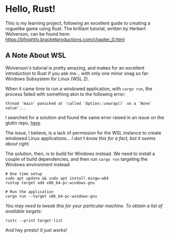 # Hello, Rust!

This is my learning project, following an excellent guide to creating a roguelike game using Rust. The brilliant tutorial, written by Herbert Wolverson, can be found here: https://bfnightly.bracketproductions.com/chapter_0.html

## A Note About WSL

Wolverson's tutorial is pretty amazing, and makes for an excellent introduction to Rust if you ask me... with only one minor snag so far: Windows Subsystem for Linux (WSL 2).

When it came time to run a windowed application, with `cargo run`, the process failed with something akin to the following error:

```
thread 'main' panicked at 'called `Option::unwrap()` on a `None` value'...
```

I searched for a solution and found the same error raised in an issue on the glutin repo, [here](https://github.com/rust-windowing/glutin/issues/1399).

The issue, I believe, is a lack of permission for the WSL instance to create windowed Linux applications... _I don't know this for a fact, but it seems about right._

The solution, then, is to build for Windows instead. We need to install a couple of build dependencies, and then run `cargo run` targeting the Windows environment instead:

```shell
# One time setup
sudo apt update && sudo apt install mingw-w64
rustup target add x86_64-pc-windows-gnu

# Run the application
cargo run --target x86_64-pc-windows-gnu
```

_You may need to tweak this for your particular machine. To obtain a list of available targets:_

```shell
rustc --print target-list
```

And hey presto! _It just works!_
